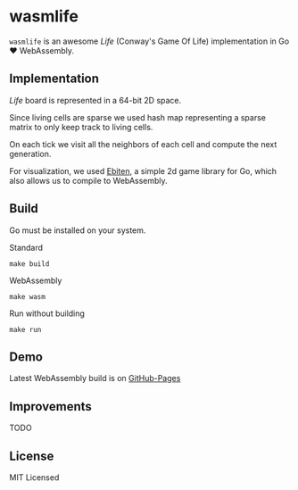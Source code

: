 # wasmlife

`wasmlife` is an awesome _Life_ (Conway's Game Of Life) implementation in Go ❤️ WebAssembly.

## Implementation
_Life_ board is represented in a 64-bit 2D space. 

Since living cells are sparse we used hash map representing a sparse matrix to only keep track to living cells. 

On each tick we visit all the neighbors of each cell and compute the next generation.

For visualization, we used [Ebiten](https://ebiten.org/), a simple 2d game library for Go, which also allows us to compile to WebAssembly. 

## Build
Go must be installed on your system.

Standard
```
make build
```

WebAssembly
```
make wasm
```

Run without building
```
make run
```

## Demo
Latest WebAssembly build is on [GitHub-Pages](https://kunallanjewar.github.io/wasmlife/)

## Improvements
TODO

## License
MIT Licensed